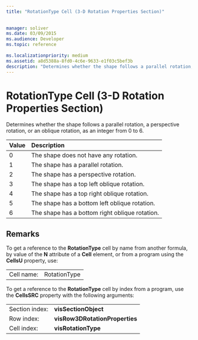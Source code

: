 ```yaml
---
title: "RotationType Cell (3-D Rotation Properties Section)"
 
 
manager: soliver
ms.date: 03/09/2015
ms.audience: Developer
ms.topic: reference
 
ms.localizationpriority: medium
ms.assetid: a8d5388a-8fd0-4c6e-9633-e1f03c5bef3b
description: "Determines whether the shape follows a parallel rotation, a perspective rotation, or an oblique rotation, as an integer from 0 to 6."
---
```


# RotationType Cell (3-D Rotation Properties Section)

Determines whether the shape follows a parallel rotation, a perspective rotation, or an oblique rotation, as an integer from 0 to 6. 
  
|**Value**|**Description**|
|:-----|:-----|
|0  <br/> |The shape does not have any rotation.  <br/> |
|1  <br/> |The shape has a parallel rotation.  <br/> |
|2  <br/> |The shape has a perspective rotation.  <br/> |
|3  <br/> |The shape has a top left oblique rotation.  <br/> |
|4  <br/> |The shape has a top right oblique rotation.  <br/> |
|5  <br/> |The shape has a bottom left oblique rotation.  <br/> |
|6  <br/> |The shape has a bottom right oblique rotation.  <br/> |
   
## Remarks

To get a reference to the **RotationType** cell by name from another formula, by value of the **N** attribute of a **Cell** element, or from a program using the **CellsU** property, use: 
  
|||
|:-----|:-----|
|Cell name:  <br/> |RotationType  <br/> |
   
To get a reference to the **RotationType** cell by index from a program, use the **CellsSRC** property with the following arguments: 
  
|||
|:-----|:-----|
|Section index:  <br/> |**visSectionObject** <br/> |
|Row index:  <br/> |**visRow3DRotationProperties** <br/> |
|Cell index:  <br/> |**visRotationType** <br/> |
   


